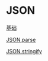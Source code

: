 # JSON

[基础](基础/基础.md "基础")

[JSON.parse](JSON.parse/JSON.parse.md "JSON.parse")

[JSON.stringify](JSON.stringify/JSON.stringify.md "JSON.stringify")
